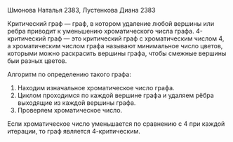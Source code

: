 Шмонова Наталья 2383, Лустенкова Диана 2383

Критический граф — граф, в котором удаление любой вершины или ребра приводит к уменьшению хроматического числа графа.
4-критический граф — это критический граф с хроматическим числом 4, а хроматическим числом графа называют минимальное число цветов,
которыми можно раскрасить вершины графа, чтобы смежные вершины быи разных цветов.

Алгоритм по определению такого графа:
1. Находим изначальное хроматическое число графа.
2. Циклом проходимся по каждой вершине графа и удаляем рёбра выходящие из каждой вершины графа.
3. Проверяем хроматическое число.

Если хроматическое число уменьшается по сравнению с 4 при каждой итерации, то граф является 4-критическим.